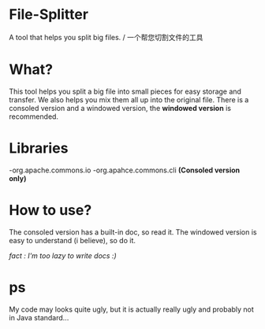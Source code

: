 # File-Splitter
A tool that helps you split big files. / 一个帮您切割文件的工具

# What?
This tool helps you split a big file into small pieces for easy storage and transfer.
We also helps you mix them all up into the original file.
There is a consoled version and a windowed version, the **windowed version** is recommended.

# Libraries
-org.apache.commons.io
-org.apahce.commons.cli **(Consoled version only)**

# How to use?
The consoled version has a built-in doc, so read it.
The windowed version is easy to understand (i believe), so do it.

*fact : I'm too lazy to write docs :)*

# ps
My code may looks quite ugly, but it is actually really ugly and probably not in Java standard...
